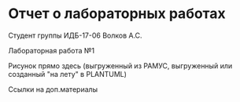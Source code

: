 # Отчет о лабораторных работах

Cтудент группы ИДБ-17-06 Волков А.С.

Лабораторная работа №1

Рисунок прямо здесь (выгруженный из РАМУС, выгруженный или созданный "на лету" в PLANTUML)

Ссылки на доп.материалы
